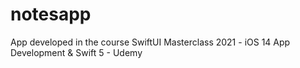 # notesapp
App developed in the course SwiftUI Masterclass 2021 - iOS 14 App Development &amp; Swift 5 - Udemy
